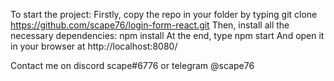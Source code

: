 To start the project: 
Firstly, copy the repo in your folder by typing
git clone https://github.com/scape76/login-form-react.git
Then, install all the necessary dependencies: 
npm install 
At the end, type
npm start
And open it in your browser at http://localhost:8080/

Contact me on discord scape#6776 or telegram @scape76  
